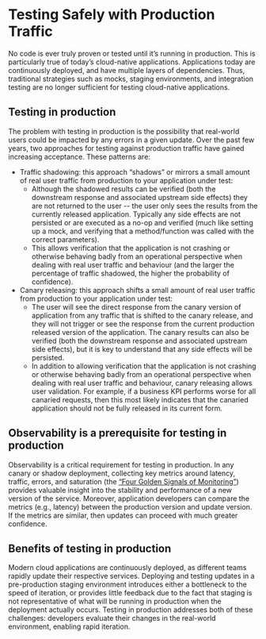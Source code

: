 # Testing Safely with Production Traffic

No code is ever truly proven or tested until it’s running in production. This is particularly true of today’s cloud-native applications. Applications today are continuously deployed, and have multiple layers of dependencies. Thus, traditional strategies such as mocks, staging environments, and integration testing are no longer sufficient for testing cloud-native applications.

## Testing in production

The problem with testing in production is the possibility that real-world users could be impacted by any errors in a given update. Over the past few years, two approaches for testing against production traffic have gained increasing acceptance. These patterns are:

* Traffic shadowing: this approach “shadows” or mirrors a small amount of real user traffic from production to your application under test:
  * Although the shadowed results can be verified (both the downstream response and associated upstream side effects) they are not returned to the user -- the user only sees the results from the currently released application. Typically any side effects are not persisted or are executed as a no-op and verified (much like setting up a mock, and verifying that a method/function was called with the correct parameters).
  * This allows verification that the application is not crashing or otherwise behaving badly from an operational perspective when dealing with real user traffic and behaviour (and the larger the percentage of traffic shadowed, the higher the probability of confidence).
* Canary releasing: this approach shifts a small amount of real user traffic from production to your application under test:
  * The user will see the direct response from the canary version of application from any traffic that is shifted to the canary release, and they will not trigger or see the response from the current production released version of the application. The canary results can also be verified (both the downstream response and associated upstream side effects), but it is key to understand that any side effects will be persisted.
  * In addition to allowing verification that the application is not crashing or otherwise behaving badly from an operational perspective when dealing with real user traffic and behaviour, canary releasing allows user validation. For example, if a business KPI performs worse for all canaried requests, then this most likely indicates that the canaried application should not be fully released in its current form.

## Observability is a prerequisite for testing in production

Observability is a critical requirement for testing in production. In any canary or shadow deployment, collecting key metrics around latency, traffic, errors, and saturation (the [“Four Golden Signals of Monitoring”](https://landing.google.com/sre/sre-book/chapters/monitoring-distributed-systems/#xref_monitoring_golden-signals)) provides valuable insight into the stability and performance of a new version of the service. Moreover, application developers can compare the metrics (e.g., latency) between the production version and update version. If the metrics are similar, then updates can proceed with much greater confidence.

## Benefits of testing in production

Modern cloud applications are continuously deployed, as different teams rapidly update their respective services. Deploying and testing updates in a pre-production staging environment introduces either a bottleneck to the speed of iteration, or provides little feedback due to the fact that staging is not representative of what will be running in production when the deployment actually occurs.  Testing in production addresses both of these challenges: developers evaluate their changes in the real-world environment, enabling rapid iteration.

